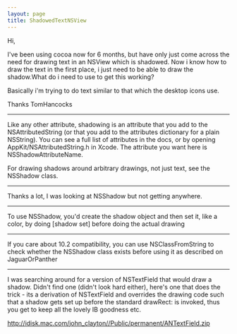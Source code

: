 ```yaml
---
layout: page
title: ShadowedTextNSView
---
```


Hi,

I've been using cocoa now for 6 months, but have only just come across the need for drawing text in an NSView which is shadowed. Now i know how to draw the text in the first place, i just need to be able to draw the shadow.What do i need to use to get this working?

Basically i'm trying to do text similar to that which the desktop icons use.

Thanks
TomHancocks

----

Like any other attribute, shadowing is an attribute that you add to the NSAttributedString (or that you add to the attributes dictionary for a plain NSString). You can see a full list of attributes in the docs, or by opening AppKit/NSAttributedString.h in Xcode. The attribute you want here is NSShadowAttributeName.

For drawing shadows around arbitrary drawings, not just text, see the NSShadow class.

----

Thanks a lot, I was looking at NSShadow but not getting anywhere.

----

To use NSShadow, you'd create the shadow object and then set it, like a color, by doing     [shadow set] before doing the actual drawing 

----

If you care about 10.2 compatibility, you can use NSClassFromString to check whether the NSShadow class exists before using it as described on JaguarOrPanther

----
I was searching around for a version of NSTextField that would draw a shadow.  Didn't find one (didn't look hard either), here's one that does the trick - its a derivation of NSTextField and overrides the drawing code such that a shadow gets set up before the standard drawRect: is invoked, thus you get to keep all the lovely IB goodness etc.  

http://idisk.mac.com/john_clayton//Public/permanent/ANTextField.zip

